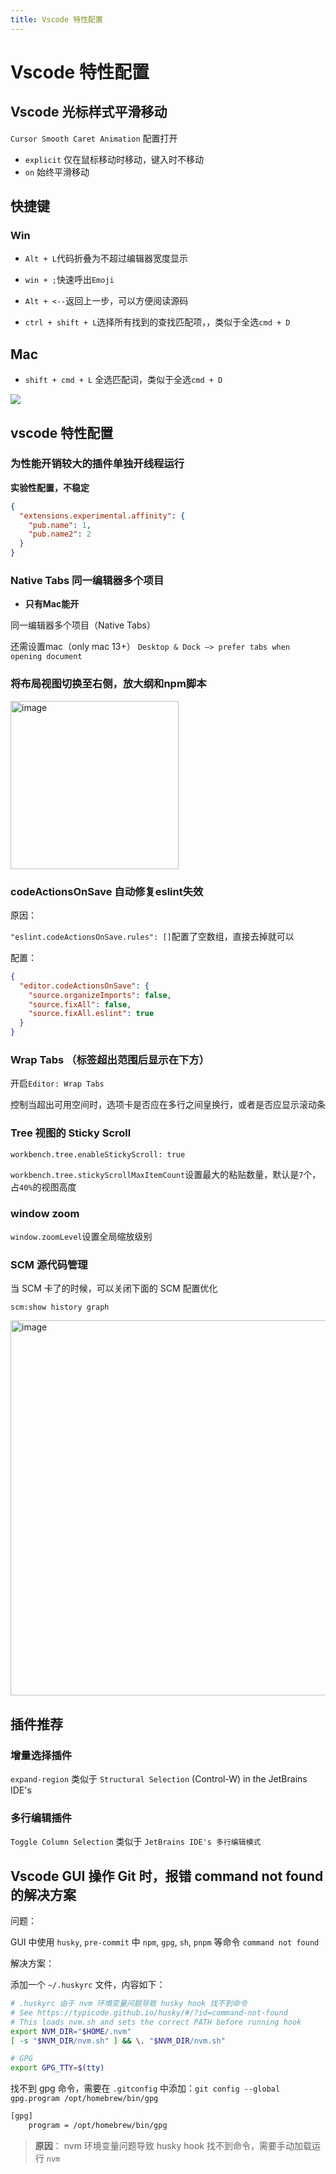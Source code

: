 ```yaml
---
title: Vscode 特性配置
---
```


# Vscode 特性配置

## Vscode 光标样式平滑移动

`Cursor Smooth Caret Animation` 配置打开

- `explicit` 仅在鼠标移动时移动，键入时不移动
- `on` 始终平滑移动

## 快捷键

### Win

- `Alt + L`代码折叠为不超过编辑器宽度显示

- `win + ;`快速呼出`Emoji`

- `Alt + <--`返回上一步，可以方便阅读源码

- `ctrl + shift + L`选择所有找到的查找匹配项，，类似于全选`cmd + D`

## Mac

- `shift + cmd + L` 全选匹配词，类似于全选`cmd + D`

![](https://github.com/lokalise/i18n-ally/assets/96854855/6fa34a26-f6b5-4bcd-a64a-5a66c8d52069)

## vscode 特性配置

### 为性能开销较大的插件单独开线程运行

**实验性配置，不稳定**

```json
{
  "extensions.experimental.affinity": {
    "pub.name": 1,
    "pub.name2": 2
  }
}
```

### Native Tabs 同一编辑器多个项目

- **只有Mac能开**

同一编辑器多个项目（Native Tabs）

还需设置mac（only mac 13+） `Desktop & Dock —> prefer tabs when opening document`

### 将布局视图切换至右侧，放大纲和npm脚本

<img width="269" alt="image" src="https://github.com/code-jbrc/Awesome-15docs/assets/96854855/e9c4805c-1322-4058-98a8-d63f8a0f15dd">

### codeActionsOnSave 自动修复eslint失效

原因：

`"eslint.codeActionsOnSave.rules": []`配置了空数组，直接去掉就可以

配置：

```json
{
  "editor.codeActionsOnSave": {
    "source.organizeImports": false,
    "source.fixAll": false,
    "source.fixAll.eslint": true
  }
}
```

### Wrap Tabs （标签超出范围后显示在下方）

开启`Editor: Wrap Tabs`

控制当超出可用空间时，选项卡是否应在多行之间皇换行，或者是否应显示滚动条

### Tree 视图的 Sticky Scroll

`workbench.tree.enableStickyScroll: true` 

`workbench.tree.stickyScrollMaxItemCount`设置最大的粘贴数量，默认是`7`个，占`40%`的视图高度

### window zoom

`window.zoomLevel`设置全局缩放级别

### SCM 源代码管理

当 SCM 卡了的时候，可以关闭下面的 SCM 配置优化

`scm:show history graph`

<img width="600" alt="image" src="https://github.com/user-attachments/assets/d11474b3-ad7f-404b-baba-44e6fa9b6a27">

## 插件推荐

### 增量选择插件

`expand-region` 类似于 `Structural Selection` (Control-W) in the JetBrains IDE's 

### 多行编辑插件

`Toggle Column Selection` 类似于 `JetBrains IDE's 多行编辑模式`

## Vscode GUI 操作 Git 时，报错 command not found 的解决方案

问题：

GUI 中使用 `husky`, `pre-commit` 中 `npm`, `gpg`, `sh`, `pnpm` 等命令 `command not found`

解决方案：

添加一个 `~/.huskyrc` 文件，内容如下：

```bash
# .huskyrc 由于 nvm 环境变量问题导致 husky hook 找不到命令
# See https://typicode.github.io/husky/#/?id=command-not-found
# This loads nvm.sh and sets the correct PATH before running hook
export NVM_DIR="$HOME/.nvm"
[ -s "$NVM_DIR/nvm.sh" ] && \. "$NVM_DIR/nvm.sh"

# GPG
export GPG_TTY=$(tty)
```

找不到 gpg 命令，需要在 `.gitconfig` 中添加：`git config --global gpg.program /opt/homebrew/bin/gpg`

```bash
[gpg]
	program = /opt/homebrew/bin/gpg
```

> **原因**： nvm 环境变量问题导致 husky hook 找不到命令，需要手动加载运行 `nvm`
